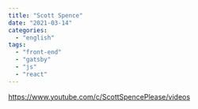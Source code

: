 ```yaml
---
title: "Scott Spence"
date: "2021-03-14"
categories: 
  - "english"
tags: 
  - "front-end"
  - "gatsby"
  - "js"
  - "react"
---
```


https://www.youtube.com/c/ScottSpencePlease/videos
